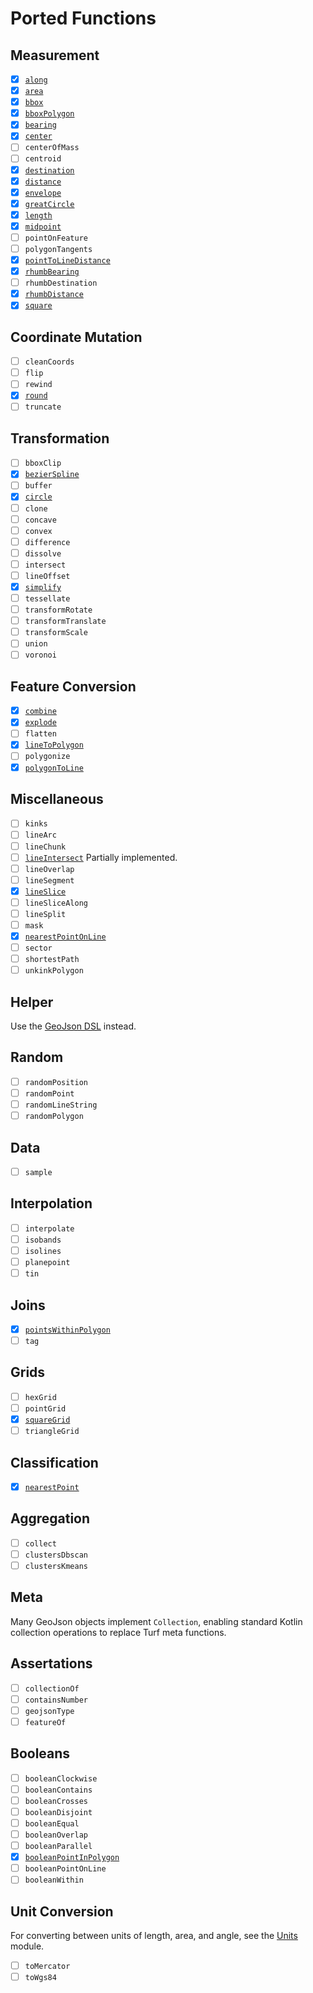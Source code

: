 # Ported Functions

## Measurement

- [x] [`along`](../api/turf/org.maplibre.spatialk.turf.measurement/locate-along.html)
- [x] [`area`](../api/turf/org.maplibre.spatialk.turf.measurement/area.html)
- [x] [`bbox`](../api/turf/org.maplibre.spatialk.turf.measurement/compute-bbox.html)
- [x] [`bboxPolygon`](../api/turf/org.maplibre.spatialk.turf.measurement/to-polygon.html)
- [x] [`bearing`](../api/turf/org.maplibre.spatialk.turf.measurement/bearing-to.html)
- [x] [`center`](../api/turf/org.maplibre.spatialk.turf.measurement/center.html)
- [ ] `centerOfMass`
- [ ] `centroid`
- [x] [`destination`](../api/turf/org.maplibre.spatialk.turf.measurement/offset.html)
- [x] [`distance`](../api/turf/org.maplibre.spatialk.turf.measurement/distance.html)
- [x] [`envelope`](../api/turf/org.maplibre.spatialk.turf.measurement/envelope.html)
- [x] [`greatCircle`](../api/turf/org.maplibre.spatialk.turf.measurement/great-circle.html)
- [x] [`length`](../api/turf/org.maplibre.spatialk.turf.measurement/length.html)
- [x] [`midpoint`](../api/turf/org.maplibre.spatialk.turf.measurement/midpoint.html)
- [ ] `pointOnFeature`
- [ ] `polygonTangents`
- [x] [`pointToLineDistance`](../api/turf/org.maplibre.spatialk.turf.measurement/distance.html)
- [x] [`rhumbBearing`](../api/turf/org.maplibre.spatialk.turf.measurement/rhumb-bearing-to.html)
- [ ] `rhumbDestination`
- [x] [`rhumbDistance`](../api/turf/org.maplibre.spatialk.turf.measurement/rhumb-distance.html)
- [x] [`square`](../api/turf/org.maplibre.spatialk.turf.measurement/square.html)

## Coordinate Mutation

- [ ] `cleanCoords`
- [ ] `flip`
- [ ] `rewind`
- [x] [`round`](../api/turf/org.maplibre.spatialk.turf.coordinatemutation/round.html)
- [ ] `truncate`

## Transformation

- [ ] `bboxClip`
- [x] [`bezierSpline`](../api/turf/org.maplibre.spatialk.turf.transformation/bezier-spline.html)
- [ ] `buffer`
- [x] [`circle`](../api/turf/org.maplibre.spatialk.turf.transformation/circle.html)
- [ ] `clone`
- [ ] `concave`
- [ ] `convex`
- [ ] `difference`
- [ ] `dissolve`
- [ ] `intersect`
- [ ] `lineOffset`
- [x] [`simplify`](../api/turf/org.maplibre.spatialk.turf.transformation/simplify.html)
- [ ] `tessellate`
- [ ] `transformRotate`
- [ ] `transformTranslate`
- [ ] `transformScale`
- [ ] `union`
- [ ] `voronoi`

## Feature Conversion

- [x] [`combine`](../api/turf/org.maplibre.spatialk.turf.featureconversion/combine.html)
- [x] [`explode`](../api/turf/org.maplibre.spatialk.turf.featureconversion/explode.html)
- [ ] `flatten`
- [x] [`lineToPolygon`](../api/turf/org.maplibre.spatialk.turf.featureconversion/to-polygon.html)
- [ ] `polygonize`
- [x] [`polygonToLine`](../api/turf/org.maplibre.spatialk.turf.featureconversion/to-multi-line-string.html)

## Miscellaneous

- [ ] `kinks`
- [ ] `lineArc`
- [ ] `lineChunk`
- [ ] [`lineIntersect`](../api/turf/org.maplibre.spatialk.turf.misc/intersect.html)
      Partially implemented.
- [ ] `lineOverlap`
- [ ] `lineSegment`
- [x] [`lineSlice`](../api/turf/org.maplibre.spatialk.turf.misc/slice.html)
- [ ] `lineSliceAlong`
- [ ] `lineSplit`
- [ ] `mask`
- [x] [`nearestPointOnLine`](../api/turf/org.maplibre.spatialk.turf.misc/nearest-point-to.html)
- [ ] `sector`
- [ ] `shortestPath`
- [ ] `unkinkPolygon`

## Helper

Use the [GeoJson DSL](../geojson/index.md#geojson-dsl) instead.

## Random

- [ ] `randomPosition`
- [ ] `randomPoint`
- [ ] `randomLineString`
- [ ] `randomPolygon`

## Data

- [ ] `sample`

## Interpolation

- [ ] `interpolate`
- [ ] `isobands`
- [ ] `isolines`
- [ ] `planepoint`
- [ ] `tin`

## Joins

- [x] [`pointsWithinPolygon`](../api/turf/org.maplibre.spatialk.turf.misc/filter-inside.html)
- [ ] `tag`

## Grids

- [ ] `hexGrid`
- [ ] `pointGrid`
- [x] [`squareGrid`](../api/turf/org.maplibre.spatialk.turf.grids/square-grid.html)
- [ ] `triangleGrid`

## Classification

- [x] [`nearestPoint`](../api/turf/org.maplibre.spatialk.turf.misc/nearest-point-to.html)

## Aggregation

- [ ] `collect`
- [ ] `clustersDbscan`
- [ ] `clustersKmeans`

## Meta

Many GeoJson objects implement `Collection`, enabling standard Kotlin collection
operations to replace Turf meta functions.

## Assertations

- [ ] `collectionOf`
- [ ] `containsNumber`
- [ ] `geojsonType`
- [ ] `featureOf`

## Booleans

- [ ] `booleanClockwise`
- [ ] `booleanContains`
- [ ] `booleanCrosses`
- [ ] `booleanDisjoint`
- [ ] `booleanEqual`
- [ ] `booleanOverlap`
- [ ] `booleanParallel`
- [x] [`booleanPointInPolygon`](../api/turf/org.maplibre.spatialk.turf.booleans/contains.html)
- [ ] `booleanPointOnLine`
- [ ] `booleanWithin`

## Unit Conversion

For converting between units of length, area, and angle, see the
[Units](../units/index.md) module.

- [ ] `toMercator`
- [ ] `toWgs84`
